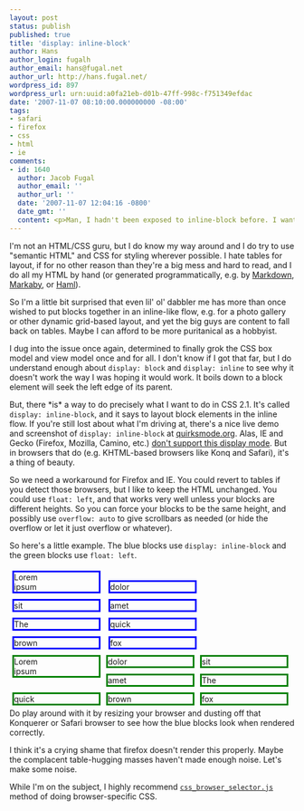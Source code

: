 ```yaml
---
layout: post
status: publish
published: true
title: 'display: inline-block'
author: Hans
author_login: fugalh
author_email: hans@fugal.net
author_url: http://hans.fugal.net/
wordpress_id: 897
wordpress_url: urn:uuid:a0fa21eb-d01b-47ff-998c-f751349efdac
date: '2007-11-07 08:10:00.000000000 -08:00'
tags:
- safari
- firefox
- css
- html
- ie
comments:
- id: 1640
  author: Jacob Fugal
  author_email: ''
  author_url: ''
  date: '2007-11-07 12:04:16 -0800'
  date_gmt: ''
  content: <p>Man, I hadn't been exposed to inline-block before. I wants it!</p>
---
```

<p>I'm not an HTML/CSS guru, but I do know my way around and I do try to use
"semantic HTML" and CSS for styling wherever possible. I hate tables for
layout, if for no other reason than they're a big mess and hard to read, and I
do all my HTML by hand (or generated programmatically, e.g. by
<a href="http://daringfireball.net/projects/markdown/">Markdown</a>,
<a href="http://code.whytheluckystiff.net/markaby/">Markaby</a>, or
<a href="http://haml.hamptoncatlin.com/">Haml</a>).</p>

<p>So I'm a little bit surprised that even lil' ol' dabbler me has more than once
wished to put blocks together in an inline-like flow, e.g. for a photo gallery
or other dynamic grid-based layout, and yet the big guys are content to fall
back on tables. Maybe I can afford to be more puritanical as a hobbyist.</p>

<p>I dug into the issue once again, determined to finally grok the CSS box model
and view model once and for all. I don't know if I got that far, but I do
understand enough about <code>display: block</code> and  <code>display: inline</code> to see why it
doesn't work the way I was hoping it would work. It boils down to a block
element will seek the left edge of its parent.</p>

<p>But, there *is* a way to do precisely what I want to do in CSS 2.1. It's called <code>display: inline-block</code>, and it says to layout block elements in the inline flow. If you're still lost about what I'm driving at, there's a nice live demo and screenshot of <code>display: inline-block</code> at <a href="http://www.quirksmode.org/css/display.html#inlineblock">quirksmode.org</a>. Alas, IE and Gecko (Firefox, Mozilla, Camino, etc.) <a href="http://www.quirksmode.org/css/display.html#t03">don't support this display mode</a>. But in browsers that do (e.g. KHTML-based browsers like Konq and Safari), it's a thing of beauty.</p>

<p>So we need a workaround for Firefox and IE. You could revert to tables if you detect those browsers, but I like to keep the HTML unchanged. You could use <code>float: left</code>, and that works very well unless your blocks are different heights. So you can force your blocks to be the same height, and possibly use <code>overflow: auto</code> to give scrollbars as needed (or hide the overflow or let it just overflow or whatever).</p>

<p>So here's a little example. The blue blocks use <code>display: inline-block</code> and the green blocks use <code>float: left</code>.</p>

<p><style type="text/css">
.inlineblock {display:inline-block; border: solid blue; width:150px;margin:5px;}
.floatleft {float:left; border: solid green; width:150px;margin:5px;}
</style></p>

<div class="inlineblock">Lorem<br/>ipsum</div>

<div class="inlineblock">dolor</div>

<div class="inlineblock">sit</div>

<div class="inlineblock">amet</div>

<div class="inlineblock">The</div>

<div class="inlineblock">quick</div>

<div class="inlineblock">brown</div>

<div class="inlineblock">fox</div>

<div></div>

<div class="floatleft">Lorem<br/>ipsum</div>

<div class="floatleft">dolor</div>

<div class="floatleft">sit</div>

<div class="floatleft">amet</div>

<div class="floatleft">The</div>

<div class="floatleft">quick</div>

<div class="floatleft">brown</div>

<div class="floatleft">fox</div>

<p style="clear:left">
Do play around with it by resizing your browser and dusting off that Konquerer or Safari browser to see how the blue blocks look when rendered correctly.</p>

<p>I think it's a crying shame that firefox doesn't render this properly. Maybe the complacent table-hugging masses haven't made enough noise. Let's make some noise.</p>

<p>While I'm on the subject, I highly recommend <a href="http://rafael.adm.br/css_browser_selector/"><code>css_browser_selector.js</code></a> method of doing browser-specific CSS.</p>
